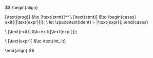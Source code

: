 $$
\begin{align}

[\text{prog}] &\to [\text{stmt}]^*
\\ [\text{stmt}] &\to 
\begin{cases}
    exit{([\text{expr}])}; \\
    let \space\text{ident} = [\text{expr}];
\end{cases}

\\ [\text{exit}] &\to exit([\text{expr}]);

\\ [\text{expr}] &\to \text{int\_lit}

\end{align}
$$
